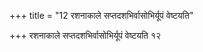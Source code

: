 +++
title = "12 रशनाकाले सप्तदशभिर्वासोभिर्यूपं वेष्टयति"

+++
रशनाकाले सप्तदशभिर्वासोभिर्यूपं वेष्टयति १२